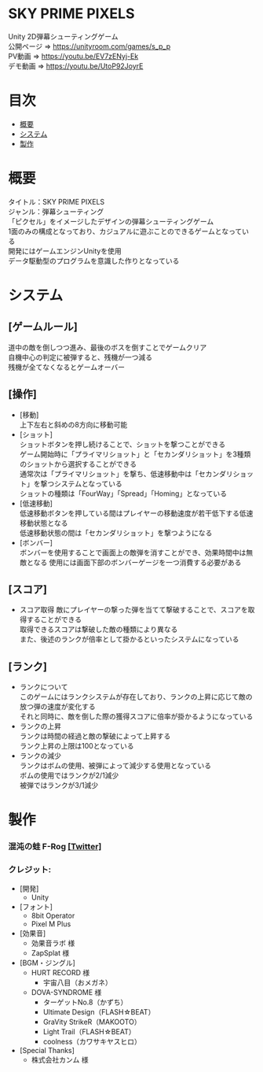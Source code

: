 # SKY PRIME PIXELS
Unity 2D弾幕シューティングゲーム  
公開ページ => https://unityroom.com/games/s_p_p  
PV動画 => https://youtu.be/EV7zENyj-Ek  
デモ動画 => https://youtu.be/UtoP92JoyrE

# 目次
* [概要](#概要)
* [システム](#システム)
* [製作](#製作)

# 概要
タイトル：SKY PRIME PIXELS  
ジャンル：弾幕シューティング  
「ピクセル」をイメージしたデザインの弾幕シューティングゲーム  
1面のみの構成となっており、カジュアルに遊ぶことのできるゲームとなっている  
開発にはゲームエンジンUnityを使用  
データ駆動型のプログラムを意識した作りとなっている


# システム
## [ゲームルール]
道中の敵を倒しつつ進み、最後のボスを倒すことでゲームクリア  
自機中心の判定に被弾すると、残機が一つ減る  
残機が全てなくなるとゲームオーバー

## [操作]
* [移動]  
上下左右と斜めの8方向に移動可能  
* [ショット]  
ショットボタンを押し続けることで、ショットを撃つことができる  
ゲーム開始時に「プライマリショット」と「セカンダリショット」を3種類のショットから選択することができる  
通常次は「プライマリショット」を撃ち、低速移動中は「セカンダリショット」を撃つシステムとなっている  
ショットの種類は「FourWay」「Spread」「Homing」となっている  
* [低速移動]  
低速移動ボタンを押している間はプレイヤーの移動速度が若干低下する低速移動状態となる  
低速移動状態の間は「セカンダリショット」を撃つようになる
* [ボンバー]  
ボンバーを使用することで画面上の敵弾を消すことができ、効果時間中は無敵となる
使用には画面下部のボンバーゲージを一つ消費する必要がある  

## [スコア]
* スコア取得
敵にプレイヤーの撃った弾を当てて撃破することで、スコアを取得することができる  
取得できるスコアは撃破した敵の種類により異なる  
また、後述のランクが倍率として掛かるといったシステムになっている

## [ランク]
* ランクについて  
このゲームにはランクシステムが存在しており、ランクの上昇に応じて敵の放つ弾の速度が変化する  
それと同時に、敵を倒した際の獲得スコアに倍率が掛かるようになっている
* ランクの上昇  
ランクは時間の経過と敵の撃破によって上昇する  
ランク上昇の上限は100となっている
* ランクの減少  
ランクはボムの使用、被弾によって減少する使用となっている  
ボムの使用ではランクが2/1減少  
被弾ではランクが3/1減少


# 製作
### 混沌の蛙 F-Rog [[Twitter]](https://twitter.com/CF_Frog)  
### クレジット:
* [開発]
    * Unity
* [フォント]
    * 8bit Operator
    * Pixel M Plus
* [効果音]
    * 効果音ラボ 様
    * ZapSplat 様
* [BGM・ジングル]
    * HURT RECORD 様
        * 宇宙八目（おメガネ）
    * DOVA-SYNDROME 様
        * ターゲットNo.8（かずち）
        * Ultimate Design（FLASH☆BEAT）
        * GraVity StrikeR（MAKOOTO）
        * Light Trail（FLASH☆BEAT）
        * coolness（カワサキヤスヒロ）
* [Special Thanks]
    * 株式会社カンム 様
